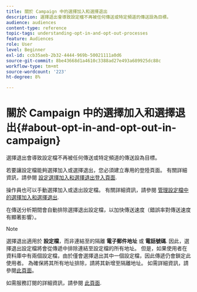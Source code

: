```yaml
---
title: 關於 Campaign 中的選擇加入和選擇退出
description: 選擇退出會導致設定檔不再被任何傳送或特定頻道的傳送設為目標。
audience: audiences
content-type: reference
topic-tags: understanding-opt-in-and-opt-out-processes
feature: Audiences
role: User
level: Beginner
exl-id: ccb35aeb-2b32-4444-969b-50021111a0d6
source-git-commit: 8be43668d1a4610c3388ad27e493a689925dc88c
workflow-type: tm+mt
source-wordcount: '223'
ht-degree: 8%

---
```


# 關於 Campaign 中的選擇加入和選擇退出{#about-opt-in-and-opt-out-in-campaign}

選擇退出會導致設定檔不再被任何傳送或特定頻道的傳送設為目標。

若要讓設定檔能夠選擇加入或選擇退出，您必須建立專用的登陸頁面。 有關詳細資訊，請參閱 [設定選擇加入和選擇退出登入頁面](../../audiences/using/managing-opt-in-and-opt-out-in-campaign.md#setting-up-opt-in-and-opt-out-landing-pages).

操作員也可以手動選擇加入或退出設定檔。 有關詳細資訊，請參閱 [管理設定檔中的選擇加入和選擇退出](../../audiences/using/managing-opt-in-and-opt-out-in-campaign.md#managing-opt-in-and-opt-out-from-a-profile).

在傳送分析期間會自動排除選擇退出設定檔，以加快傳送速度（錯誤率對傳送速度有顯著影響）。

>[!NOTE]
>
>選擇退出適用於 **設定檔**，而非連結至的隔離 **電子郵件地址** 或 **電話號碼**. 因此，選擇退出設定檔將會從傳遞中排除連結至設定檔的所有地址。 但是，如果使用者在資料庫中有兩個設定檔，由於僅會選擇退出其中一個設定檔，因此傳遞仍會鎖定此使用者。 為確保將其所有地址排除，請將其新增至隔離地址。 如需詳細資訊，請參閱[此頁面](../../sending/using/understanding-quarantine-management.md#identifying-quarantined-addresses-for-the-entire-platform)。

如需服務訂閱的詳細資訊，請參閱 [此頁面](../../audiences/using/about-subscriptions.md).
